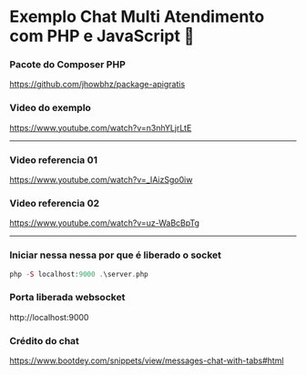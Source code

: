 # Exemplo Chat Multi Atendimento com PHP e JavaScript 🚀

### Pacote do Composer PHP
https://github.com/jhowbhz/package-apigratis

### Video do exemplo
https://www.youtube.com/watch?v=n3nhYLjrLtE

**********

### Video referencia 01
https://www.youtube.com/watch?v=_IAizSgo0iw

### Video referencia 02
https://www.youtube.com/watch?v=uz-WaBcBpTg

**********

### Iniciar nessa nessa por que é liberado o socket
```php
php -S localhost:9000 .\server.php
```

### Porta liberada websocket
http://localhost:9000

### Crédito do chat
https://www.bootdey.com/snippets/view/messages-chat-with-tabs#html
